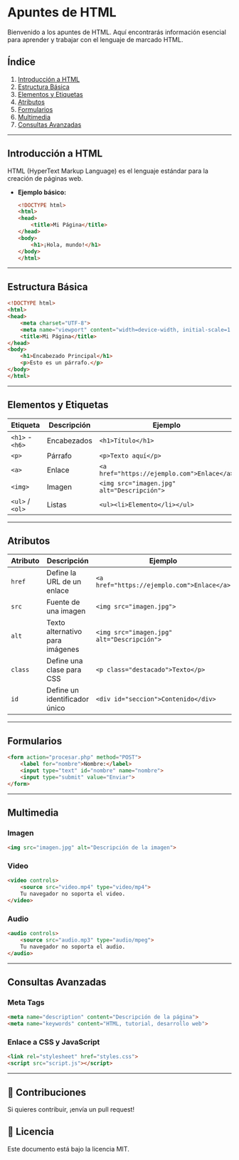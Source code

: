 # Apuntes de HTML

Bienvenido a los apuntes de HTML. Aquí encontrarás información esencial para aprender y trabajar con el lenguaje de marcado HTML.

## Índice

1. [Introducción a HTML](#introducción-a-html)
2. [Estructura Básica](#estructura-básica)
3. [Elementos y Etiquetas](#elementos-y-etiquetas)
4. [Atributos](#atributos)
5. [Formularios](#formularios)
6. [Multimedia](#multimedia)
7. [Consultas Avanzadas](#consultas-avanzadas)

---

## Introducción a HTML

HTML (HyperText Markup Language) es el lenguaje estándar para la creación de páginas web.

- **Ejemplo básico:**
  ```html
  <!DOCTYPE html>
  <html>
  <head>
      <title>Mi Página</title>
  </head>
  <body>
      <h1>¡Hola, mundo!</h1>
  </body>
  </html>
  ```

---

## Estructura Básica

```html
<!DOCTYPE html>
<html>
<head>
    <meta charset="UTF-8">
    <meta name="viewport" content="width=device-width, initial-scale=1.0">
    <title>Mi Página</title>
</head>
<body>
    <h1>Encabezado Principal</h1>
    <p>Esto es un párrafo.</p>
</body>
</html>
```

---

## Elementos y Etiquetas

| Etiqueta | Descripción | Ejemplo |
|----------|------------|---------|
| `<h1>` - `<h6>` | Encabezados | `<h1>Título</h1>` |
| `<p>` | Párrafo | `<p>Texto aquí</p>` |
| `<a>` | Enlace | `<a href="https://ejemplo.com">Enlace</a>` |
| `<img>` | Imagen | `<img src="imagen.jpg" alt="Descripción">` |
| `<ul>` / `<ol>` | Listas | `<ul><li>Elemento</li></ul>` |

---

## Atributos

| Atributo | Descripción | Ejemplo |
|----------|------------|---------|
| `href` | Define la URL de un enlace | `<a href="https://ejemplo.com">Enlace</a>` |
| `src` | Fuente de una imagen | `<img src="imagen.jpg">` |
| `alt` | Texto alternativo para imágenes | `<img src="imagen.jpg" alt="Descripción">` |
| `class` | Define una clase para CSS | `<p class="destacado">Texto</p>` |
| `id` | Define un identificador único | `<div id="seccion">Contenido</div>` |

---

## Formularios

```html
<form action="procesar.php" method="POST">
    <label for="nombre">Nombre:</label>
    <input type="text" id="nombre" name="nombre">
    <input type="submit" value="Enviar">
</form>
```

---

## Multimedia

### Imagen
```html
<img src="imagen.jpg" alt="Descripción de la imagen">
```

### Video
```html
<video controls>
    <source src="video.mp4" type="video/mp4">
    Tu navegador no soporta el video.
</video>
```

### Audio
```html
<audio controls>
    <source src="audio.mp3" type="audio/mpeg">
    Tu navegador no soporta el audio.
</audio>
```

---

## Consultas Avanzadas

### Meta Tags
```html
<meta name="description" content="Descripción de la página">
<meta name="keywords" content="HTML, tutorial, desarrollo web">
```

### Enlace a CSS y JavaScript
```html
<link rel="stylesheet" href="styles.css">
<script src="script.js"></script>
```

---

## 🚀 Contribuciones

Si quieres contribuir, ¡envía un pull request!

## 📜 Licencia

Este documento está bajo la licencia MIT.
